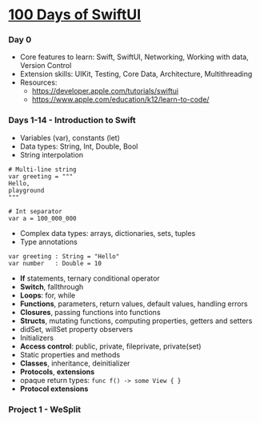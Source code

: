 # [100 Days of SwiftUI](https://www.hackingwithswift.com/100/swiftui)

### Day 0
* Core features to learn: Swift, SwiftUI, Networking, Working with data, Version Control
* Extension skills: UIKit, Testing, Core Data, Architecture, Multithreading
* Resources:
    * https://developer.apple.com/tutorials/swiftui
    * https://www.apple.com/education/k12/learn-to-code/  

### Days 1-14 - Introduction to Swift
* Variables (var), constants (let)
* Data types: String, Int, Double, Bool
* String interpolation

```
# Multi-line string
var greeting = """
Hello,
playground
"""

# Int separator
var a = 100_000_000
```

* Complex data types: arrays, dictionaries, sets, tuples
* Type annotations
```
var greeting : String = "Hello"
var number   : Double = 10
```
* **If** statements, ternary conditional operator
* **Switch**, fallthrough
* **Loops**: for, while
* **Functions**, parameters, return values, default values, handling errors
* **Closures**, passing functions into functions
* **Structs**, mutating functions, computing properties, getters and setters
* didSet, willSet property observers
* Initializers
* **Access control**: public, private, fileprivate, private(set)
* Static properties and methods
* **Classes**, inheritance, deinitializer
* **Protocols**, **extensions**
* opaque return types: ``func f() -> some View { }``
* **Protocol extensions**

### Project 1 - WeSplit
